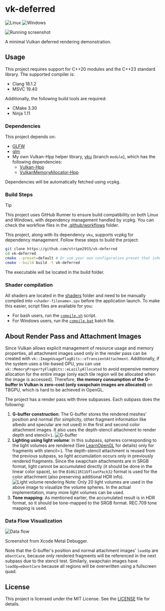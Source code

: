 # vk-deferred

![Linux](https://github.com/stripe2933/vk-deferred/actions/workflows/linux.yml/badge.svg)
![Windows](https://github.com/stripe2933/vk-deferred/actions/workflows/windows.yml/badge.svg)

![Running screenshot](doc/images/running-screenshot.png)

A minimal Vulkan deferred rendering demonstration.

## Usage

This project requires support for C++20 modules and the C++23 standard library. The supported compiler is:
- Clang 18.1.2
- MSVC 19.40

Additionally, the following build tools are required:
- CMake 3.30
- Ninja 1.11

### Dependencies

This project depends on:
- [GLFW](https://github.com/glfw/glfw)
- [glm](https://github.com/g-truc/glm)
- My own Vulkan-Hpp helper library, [vku](https://github.com/stripe2933/vku/tree/module) (branch `module`), which has the following dependencies:
  - [Vulkan-Hpp](https://github.com/KhronosGroup/Vulkan-Hpp)
  - [VulkanMemoryAllocator-Hpp](https://github.com/YaaZ/VulkanMemoryAllocator-Hpp)

Dependencies will be automatically fetched using vcpkg.

### Build Steps

> [!TIP]
> This project uses GitHub Runner to ensure build compatibility on both Linux and Windows, with dependency management handled by vcpkg. You can check the workflow files in the [.github/workflows](.github/workflows) folder.

This project, along with its dependency `vku`, supports vcpkg for dependency management. Follow these steps to build the project:

```sh
git clone https://github.com/stripe2933/vk-deferred
cd vk-deferred
cmake --preset=default # Or use your own configuration preset that inherits from the "default" preset.
cmake --build build -t vk-deferred
```

The executable will be located in the build folder.

### Shader compilation

All shaders are located in the [shaders](/shaders) folder and need to be manually compiled into `<shader-filename>.spv` before the application launch. To make this easier, script files are available for you:

- For bash users, run the [`compile.sh`](/shaders/compile.sh) script.
- For Windows users, run the [`compile.bat`](/shaders/compile.bat) batch file.

## About Render Pass and Attachment Images

Since Vulkan allows explicit management of resource usage and memory properties, all attachment images used only in the render pass can be created with `vk::ImageUsageFlagBits::eTransientAttachment`. Additionally, if the system uses a tile-based GPU, you can use `vk::MemoryPropertyFlagBits::eLazilyAllocated` to avoid expensive memory allocation for the entire image (only each tile region will be allocated when the image is accessed). Therefore, **the memory consumption of the G-buffer in Vulkan is zero-cost (only swapchain images are allocated)** on TBGPU, which is hard to be achieved in OpenGL.

The project has a render pass with three subpasses. Each subpass does the following:
1. **G-buffer construction**:
   The G-buffer stores the rendered meshes' position and normal (for simplicity, other fragment information like albedo and specular are not used) in the first and second color attachment images. It also uses the depth-stencil attachment to render depth and stencil=`1`.
   ![G-buffer](doc/images/gbuffer-rendering.png)
2. **Lighting using light volume**:
   In this subpass, spheres corresponding to the light volumes are rendered (See [LearnOpenGL](https://learnopengl.com/Advanced-Lighting/Deferred-Shading) for details) only for fragments with stencil=`1`. The depth-stencil attachment is reused from the previous subpass, so light accumulation occurs only in previously rendered fragments. Since the swapchain attachments are in SRGB format, light cannot be accumulated directly (it should be done in the linear color space), so the `B10G11R11UfloatPack32` format is used for the color attachment (also preserving additional HDR info).
   ![Light volume rendering](doc/images/light-volume-rendering.png)
   Note: Only 20 light volumes are used in the above image to visualize the volume spheres. In the actual implementation, many more light volumes can be used.
3. **Tone mapping**:
   As mentioned earlier, the accumulated result is in HDR format, so it should be tone-mapped to the SRGB format. REC.709 tone mapping is used.

### Data Flow Visualization

![Data flow](doc/images/data-flow.png)

Screenshot from Xcode Metal Debugger.

Note that the G-buffer's position and normal attachment images' `loadOp` are `eDontCare`, because only rendered fragments will be referenced in the next subpass due to the stencil test. Similarly, swapchain images have `loadOp=eDontCare` because all regions will be overwritten using a fullscreen quad.

## License

This project is licensed under the MIT License. See the [LICENSE](LICENSE.txt) file for details.